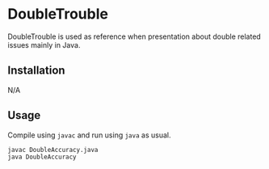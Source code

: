 # DoubleTrouble

DoubleTrouble is used as reference when presentation about double related issues mainly in Java.

## Installation

N/A


## Usage
Compile using `javac` and run using `java` as usual.

```bash
javac DoubleAccuracy.java
java DoubleAccuracy
```
